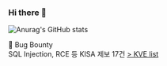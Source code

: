 ### Hi there 👋

<!--
**sinb57/sinb57** is a ✨ _special_ ✨ repository because its `README.md` (this file) appears on your GitHub profile.

Here are some ideas to get you started:

- 🔭 I’m currently working on ...
- 🌱 I’m currently learning ...
- 👯 I’m looking to collaborate on ...
- 🤔 I’m looking for help with ...
- 💬 Ask me about ...
- 📫 How to reach me: ...
- 😄 Pronouns: ...
- ⚡ Fun fact: ...
-->

![Anurag's GitHub stats](https://github-readme-stats.vercel.app/api?username=sinb57&show_icons=true&theme=radical)

🐞 Bug Bounty  
SQL Injection, RCE 등 KISA 제보 17건 [> KVE list](/BugBounty_history.md)